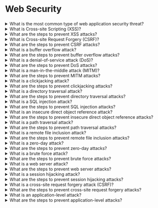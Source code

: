 # Web Security

###

<details>

<summary>What is the most common type of web application security threat?</summary>

The most common type of web application security threat is SQL injection.

</details>

<details>

<summary>What is Cross-site Scripting (XSS)?</summary>

Cross-site scripting (XSS) is a type of security vulnerability that allows an attacker to inject malicious code into a web application.

</details>

<details>

<summary>What are the steps to prevent XSS attacks?</summary>

The steps to prevent XSS attacks include input validation, output encoding, and context-sensitive output escaping.

</details>

<details>

<summary>What is Cross-site Request Forgery (CSRF)?</summary>

Cross-site request forgery (CSRF) is a type of attack that tricks a user into making an unintended request to a web application.

</details>

<details>

<summary>What are the steps to prevent CSRF attacks?</summary>

The steps to prevent CSRF attacks include using a secret token, validating the HTTP request method, and using a CAPTCHA.

</details>

<details>

<summary>What is a buffer overflow attack?</summary>

A buffer overflow attack is a type of attack that occurs when an attacker sends more data than a web application can handle, causing the application to crash or become vulnerable to further exploits.

</details>

<details>

<summary>What are the steps to prevent buffer overflow attacks?</summary>

The steps to prevent buffer overflow attacks include input validation, output encoding, and avoiding insecure programming techniques.

</details>

<details>

<summary>What is a denial-of-service attack (DoS)?</summary>

A denial-of-service attack (DoS) is a type of attack that prevents users from accessing a web application by flooding it with requests.

</details>

<details>

<summary>What are the steps to prevent DoS attacks?</summary>

The steps to prevent DoS attacks include rate limiting, request filtering, and using a web application firewall (WAF).

</details>

<details>

<summary>What is a man-in-the-middle attack (MITM)?</summary>

A man-in-the-middle attack (MITM) is a type of attack that allows an attacker to intercept and modify data sent between two parties.

</details>

<details>

<summary>What are the steps to prevent MITM attacks?</summary>

The steps to prevent MITM attacks include using a secure protocol such as HTTPS, implementing certificate pinning, and using a public key infrastructure (PKI).

</details>

<details>

<summary>What is a clickjacking attack?</summary>

A clickjacking attack is a type of attack that tricks a user into clicking on a hidden link or button on a web page.

</details>

<details>

<summary>What are the steps to prevent clickjacking attacks?</summary>

The steps to prevent clickjacking attacks include using the X-Frame-Options header, implementing content security policy (CSP), and using framebusting techniques.

</details>

<details>

<summary>What is a directory traversal attack?</summary>

A directory traversal attack is a type of attack that allows an attacker to access restricted directories and files on a web server.

</details>

<details>

<summary>What are the steps to prevent directory traversal attacks?</summary>

The steps to prevent directory traversal attacks include input validation, output encoding, and using an access control list (ACL).

</details>

<details>

<summary>What is a SQL injection attack?</summary>

A SQL injection attack is a type of attack that allows an attacker to execute malicious SQL commands on a database.

</details>

<details>

<summary>What are the steps to prevent SQL injection attacks?</summary>

The steps to prevent SQL injection attacks include input validation, output encoding, and using parameterized queries.

</details>

<details>

<summary>What is an insecure direct object reference attack?</summary>

An insecure direct object reference attack is a type of attack that allows an attacker to access restricted objects on a web application.

</details>

<details>

<summary>What are the steps to prevent insecure direct object reference attacks?</summary>

The steps to prevent insecure direct object reference attacks include input validation, output encoding, and using access control lists (ACLs).

</details>

<details>

<summary>What is a path traversal attack?</summary>

A path traversal attack is a type of attack that allows an attacker to access restricted files and directories on a web server.

</details>

<details>

<summary>What are the steps to prevent path traversal attacks?</summary>

The steps to prevent path traversal attacks include input validation, output encoding, and using an access control list (ACL).

</details>

<details>

<summary>What is a remote file inclusion attack?</summary>

A remote file inclusion attack is a type of attack that allows an attacker to inject malicious code into a web application.

</details>

<details>

<summary>What are the steps to prevent remote file inclusion attacks?</summary>

The steps to prevent remote file inclusion attacks include input validation, output encoding, and using a whitelist of file types.

</details>

<details>

<summary>What is a zero-day attack?</summary>

A zero-day attack is a type of attack that exploits a previously unknown vulnerability in a web application.

</details>

<details>

<summary>What are the steps to prevent zero-day attacks?</summary>

The steps to prevent zero-day attacks include patching vulnerabilities, using a web application firewall (WAF), and monitoring system logs.

</details>

<details>

<summary>What is a brute force attack?</summary>

A brute force attack is a type of attack that attempts to guess passwords or encryption keys by trying every possible combination.

</details>

<details>

<summary>What are the steps to prevent brute force attacks?</summary>

The steps to prevent brute force attacks include using strong passwords, implementing two-factor authentication, and using a web application firewall (WAF).

</details>

<details>

<summary>What is a web server attack?</summary>

A web server attack is a type of attack that targets the web server hosting a web application.

</details>

<details>

<summary>What are the steps to prevent web server attacks?</summary>

The steps to prevent web server attacks include hardening the server, keeping software up-to-date, and using a web application firewall (WAF).

</details>

<details>

<summary>What is a session hijacking attack?</summary>

A session hijacking attack is a type of attack that allows an attacker to take control of a user’s session.

</details>

<details>

<summary>What are the steps to prevent session hijacking attacks?</summary>

The steps to prevent session hijacking attacks include using secure protocols such as HTTPS, regenerating the session ID, and using two-factor authentication.

</details>

<details>

<summary>What is a cross-site request forgery attack (CSRF)?</summary>

A cross-site request forgery attack (CSRF) is a type of attack that tricks a user into making an unintended request to a web application.

</details>

<details>

<summary>What are the steps to prevent cross-site request forgery attacks?</summary>

The steps to prevent cross-site request forgery attacks include using a secret token, validating the HTTP request method, and using a CAPTCHA.

</details>

<details>

<summary>What is an application-level attack?</summary>

An application-level attack is a type of attack that targets the application logic of a web application.

</details>

<details>

<summary>What are the steps to prevent application-level attacks?</summary>

The steps to prevent application-level attacks include input validation, output encoding, and using a web application firewall (WAF).

</details>
